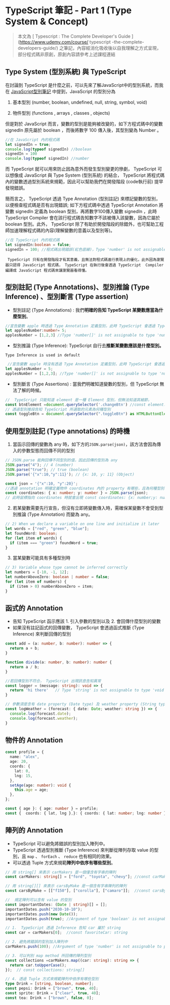 #  TypeScript 筆記 - Part 1 (Type System & Concept)

> 本文為 [ Typescript : The Complete Developer's Guide ](https://www.udemy.com/course/ typescript -the-complete-developers-guide/) 之筆記，內容經消化吸收後以自我理解之方式呈現，部分程式碼非原創，原創內容請參考上述課程連結

## Type System (型別系統) 與  TypeScript 

在討論到  TypeScript  是什麼之前，可以先來了解JavaScript中的型別系統，而我在 [JavaScript型別筆記](https://github.com/ChiuWeiChung/notes-markdown/blob/main/js/KnowJs/KnowJs6.markdown) 中提到，JavaScript 的型別分為
1. 基本型別 (number, boolean, undefined, null, string, symbol, void) 

2. 物件型別 (functions , arrays , classes , objects) 

 但是對於 JavaScript 而言，變數的型別是能夠被改變的，如下方程式碼中的變數 signedIn 原先屬於 boolean ，而後將數字 100 傳入後，其型別變為 Number 。

```js
//在 JavaScript 內的程式碼
let signedIn = true;
console.log(typeof signedIn) //boolean
signedIn = 100
console.log(typeof signedIn) //number
```

而 TypeScript 就可以用來防止因為意外而發生型別變更的慘劇， TypeScript 可以想像成 JavaScript 與 Type System (型別系統) 的結合， TypeScript 將程式碼內的變數透過型別系統來規範，因此可以幫助我們在開發階段 (code執行前) 提早發現錯誤。

簡而言之， TypeScript 透過 Type Annotation (型別註記) 來標記變數的型別，以便檢查程式碼是否有出現錯誤; 如下方程式碼中透過 TypeScript Annotation 將變數 signedIn 定義為 boolean 型別，再將數字100傳入變數 signedIn ，此時 TypeScript Compiler 會在該行程式碼告知數字不該被傳入該變數，因為它屬於 boolean 型別。此外， TypeScript 除了有助於開發階段的除錯外，也可幫助工程師加速理解程式碼的內容(理解變數的意義以及型別等)。

```ts
//在 TypeScript 內的程式碼
let signedIn:boolean = false;
signedIn = 100; //程式碼出現錯誤(紅色底線)，Type 'number' is not assignable to type 'boolean'.
```

 ` TypeScript 只有在開發階段才有其意義，且無法對程式碼進行表現上的優化，此外因為瀏覽器只認得 JavaScript 程式碼， TypeScript 在執行後會透過 TypeScript  Compiler 編譯成 JavaScript 程式碼來讓瀏覽器看得懂。`

## 型別註記 (Type Annotations)、型別推論 (Type Inference) 、型別斷言 (Type assertion)

* 型別註記 (Type Annotations) : 我們**明確的告知 TypeScript 某變數應當為什麼型別**。
 

```ts
//宣告變數 apple 時透過 Type Annotation 定義型別，此時 TypeScript 會透過 Type Inference 將變數 apples 定義為 Number type
let applesNumber:number= 5;
applesNumber = [1,2,3] //Type 'number[]' is not assignable to type 'number'.
```

* 型別推論 (Type Inference):  TypeScript 自行去**推斷某變數應該是什麼型別。**

 `Type Inference is used in default`

```ts
 //宣告變數 apple 時沒有透過 Type Annotation 定義型別，此時 TypeScript 會透過 Type Inference將變數 apples 定義為 Number type
let applesNumber = 5;
applesNumber = [1,2,3]; //Type 'number[]' is not assignable to type 'number'.
 ```

 * 型別斷言 (Type Assertions) : 當我們明確知道變數的型別，但 TypeScript 無法了解的時候。
 

```ts
//  TypeScript 只能知道 element 是一種 Element 型別，但無法知道其細節，
const btnElement =document.querySelector('.changeBtn') //const element: Element
// 透過型別推段告知 TypeScript 所選取的元素為何種型別
const toggleBtn = document.querySelector(".toggleBtn") as HTMLButtonElement; //const toggleBtn: HTMLButtonElement
 ```

## 使用型別註記 (Type annotations) 的時機

1. 當函示回傳的變數為 any 時，如下方的`JSON.parse(json)`，該方法會因為傳入的參數型態而回傳不同的型別

```ts
// JSON.parse 能夠回傳不同型別的值，因此回傳的型別為 any
JSON.parse("4"); // 4 (number)
JSON.parse("true"); // true (boolean)
JSON.parse('{"x":10,"y":11}'); // {x: 10, y: 11} (Object)

const json = '{"x":10, "y":20}';
//透過 annotation 明確定義物件 coordinates 內的 property 有哪些，且為何種型別
const coordinates: { x: number; y: number } = JSON.parse(json);
// 此時鼠標指向 coordinates 時就會出現 const coordinates: {x: number;y: number;}
```

2. 若某變數需要先行宣告，但沒有立即將變數傳入時，需確保某變數不會受到型別推論 (Type Annotation) 而變為 any。

```ts
// 2) When we declare a variable on one line and initialize it later
let words = ["red", "green", "blue"];
let foundWord: boolean;
for (let item of words) {
  if (item === "green") foundWord = true;
}
```

3. 當某變數可能具有多種型別時

```ts
// 3) Variable whose type cannot be inferred correctly
let numbers = [-10, -1, 12];
let numberAboveZero: boolean | number = false;
for (let item of numbers) {
  if (item > 0) numberAboveZero = item;
}
 ```

## 函式的 Annotation

* 告知 TypeScript 函示應該 1. 引入參數的型別以及 2. 會回傳什麼型別的變數
* 如果沒有註記函式的回傳變數， TypeScript 會透過函式推斷 (Type Inference) 來判斷回傳的型別

```ts
const add = (a: number, b: number): number => {
  return a + b;
}

function divide(a: number, b: number): number {
  return a / b;
}

//若回傳型別不符合， TypeScript 出現訊息告知異常
const logger = (message: string): void => {
  return 'hi there'   // Type 'string' is not assignable to type 'void'.
}

// 參數須是含有 date property (Date type) 及 weather property (String type) 的物件
const logWeather = (forecast: { date: Date; weather: string }) => {
  console.log(forecast.date);
  console.log(forecast.weather);
}
```

## 物件的 Annotation

```ts
const profile = {
  name: "alex",
  age: 20,
  coords: {
    lat: 0,
    lng: 15,
  },
  setAge(age: number): void {
    this.age = age;
  },
};

const { age }: { age: number } = profile;
const {  coords: { lat, lng },}: { coords: { lat: number; lng: number } } = profile;

```

## 陣列的 Annotation

*  TypeScript 可以避免將錯誤的型別加入陣列中。
*  TypeScript 透過型別推斷 (Type Inference) 來判斷從陣列存取 value 的型別，且 `map` 、 `forEach` 、 `reduce` 也有相同的效果。
* 可以透過 Tuple 方式來規範**陣列中依序有哪些型別**。

```ts
// 用 string[] 來表示 carMakers 是一個僅含有字串的陣列
const carMakers: string[] = ["ford", "toyota", "chevy"]; //const carMakers: string[]

// 用 string[][] 來表示 carsByMake 是一個含有字串陣列的陣列
const carsByMake = [["f150"], ["corolla"], ["camaro"]];  //const carsByMake: string[][] = [];

//  規定陣列可以含有 value 的型別
const importantDates: (Date | string)[] = [];
importantDates.push("2030-10-10");
importantDates.push(new Date());
importantDates.push(true); //Argument of type 'boolean' is not assignable to parameter of type 'string | Date'.

// 1.  TypeScript 透過 Inference 告知 car 屬於 string
const car = carMakers[0];  //const favoriteCar: string

// 2. 避免將錯誤的型別加入陣列中
carMakers.push(100); //Argument of type 'number' is not assignable to parameter of type 'string'.

// 3. 可以判別 map method 所回傳的陣列型別
const collections =carMakers.map((car: string): string => {
  return car.toUpperCase();
});  // const collections: string[]

// 4. 透過 Tuple 方式來規範陣列中依序有哪些型別
type Drink = [string, boolean, number];
const pepsi: Drink = ["brown", true, 40];
const sprite: Drink = ["clear", true, 40];
const tea: Drink = ["brown", false, 0];

```
